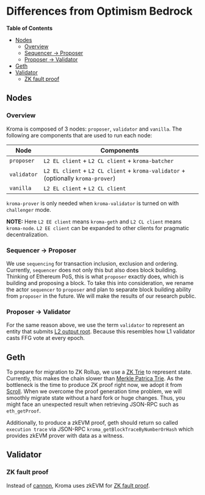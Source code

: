 # Differences from Optimism Bedrock

<!-- All glossary references in this file. -->

[g-l2-output-root]: glossary.md#l2-output-root
[g-mpt]: glossary.md#merkle-patricia-trie
[g-zktrie]: glossary.md#zk-trie
[g-zk-fault-proof]: glossary.md#zk-fault-proof

<!-- START doctoc generated TOC please keep comment here to allow auto update -->
<!-- DON'T EDIT THIS SECTION, INSTEAD RE-RUN doctoc TO UPDATE -->
**Table of Contents**

- [Nodes](#nodes)
  - [Overview](#overview)
  - [Sequencer -> Proposer](#sequencer---proposer)
  - [Proposer -> Validator](#proposer---validator)
- [Geth](#geth)
- [Validator](#validator)
  - [ZK fault proof](#zk-fault-proof)

<!-- END doctoc generated TOC please keep comment here to allow auto update -->

## Nodes

### Overview

Kroma is composed of 3 nodes: `proposer`, `validator` and `vanilla`.  The following are components that
are used to run each node:

| Node        | Components                                                                          |
|-------------|-------------------------------------------------------------------------------------|
| `proposer`  | `L2 EL client` + `L2 CL client` + `kroma-batcher`                                   |
| `validator` | `L2 EL client` + `L2 CL client` + `kroma-validator` + (optionally `kroma-prover`)   |
| `vanilla`   | `L2 EL client` + `L2 CL client`                                                     |

`kroma-prover` is only needed when `kroma-validator` is turned on with `challenger` mode.

**NOTE:** Here `L2 EE client` means `kroma-geth` and `L2 CL client` means `kroma-node`. `L2 EE client` can
be expanded to other clients for pragmatic decentralization.

### Sequencer -> Proposer

We use `sequencing` for transaction inclusion, exclusion and ordering. Currently, `sequencer` does not only
this but also does block building. Thinking of Ethereum PoS, this is what `proposer` exactly does, which is building
and proposing a block. To take this into consideration, we rename the actor `sequencer` to `proposer` and plan to
separate block building ability from `proposer` in the future. We will make the results of our research public.

### Proposer -> Validator

For the same reason above, we use the term `validator` to represent an entity that submits
[L2 output root][g-l2-output-root]. Because this resembles how L1 validator casts FFG vote at every epoch.

## Geth

To prepare for migration to ZK Rollup, we use a [ZK Trie][g-zktrie] to represent state. Currently, this makes
the chain slower than [Merkle Patrica Trie][g-mpt]. As the bottleneck is the time to produce ZK proof right now,
we adopt it from [Scroll]. When we overcome the proof generation time problem, we will smoothly migrate state
without a hard fork or huge changes. Thus, you might face an unexpected result when retrieving JSON-RPC such as
`eth_getProof`.

Additionally, to produce a zkEVM proof, geth should return so called `execution trace` via JSON-RPC
`kroma_getBlockTraceByNumberOrHash` which provides zkEVM prover with data as a witness.

[scroll]: https://scroll.io/

## Validator

### ZK fault proof

Instead of [cannon], Kroma uses zkEVM for [ZK fault proof][g-zk-fault-proof].

[cannon]: https://github.com/ethereum-optimism/cannon
